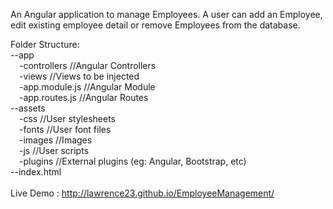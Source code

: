 An Angular application to manage Employees. A user can add an Employee, edit existing employee detail or remove Employees from the database.

Folder Structure:<br/>
--app<br/>
  &emsp;-controllers			//Angular Controllers<br/>
  &emsp;-views				//Views to be injected<br/>
  &emsp;-app.module.js    	//Angular Module<br/>
  &emsp;-app.routes.js    	//Angular Routes<br/>
--assets<br/>
  &emsp;-css					//User stylesheets<br/>
  &emsp;-fonts				//User font files<br/>
  &emsp;-images				//Images<br/>
  &emsp;-js					//User scripts<br/>
  &emsp;-plugins				//External plugins (eg: Angular, Bootstrap, etc)<br/>
--index.html<br/>
<br/>
Live Demo : http://lawrence23.github.io/EmployeeManagement/
